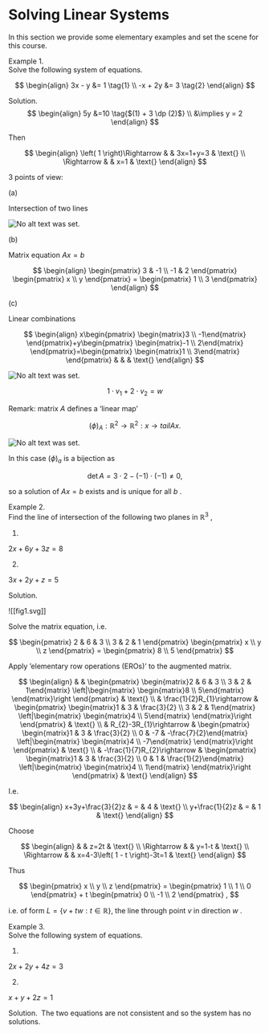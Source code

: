 
# Solving Linear Systems


In this section we provide some elementary examples and set the scene for this course.

Example 1.  
Solve the following system of equations.

$$
\begin{align}
3x - y  &= 1 \tag{1} \\
-x + 2y &= 3 \tag{2}
\end{align}
$$

Solution. 
$$
\begin{align}
5y &=10 \tag{$(1) + 3 \dp (2)$} \\ 
&\implies  y = 2
\end{align}
$$

Then

$$
\begin{align}
\left( 1 \right)\Rightarrow & & 3x=1+y=3 & \text{} \\ \Rightarrow & & x=1 & \text{}
\end{align}
$$

3 points of view:

(a)

Intersection of two lines

![No alt text was set.](diagrams/fig01a.svg)

(b)

Matrix equation $Ax=b$

$$
\begin{align}
\begin{pmatrix} 3 & -1 \\ -1 & 2 \end{pmatrix} \begin{pmatrix} x \\ y \end{pmatrix} = \begin{pmatrix} 1 \\ 3 \end{pmatrix}
\end{align}
$$

(c)

Linear combinations

$$
\begin{align}
x\begin{pmatrix} \begin{matrix}3 \\ -1\end{matrix} \end{pmatrix}+y\begin{pmatrix} \begin{matrix}-1 \\ 2\end{matrix} \end{pmatrix}=\begin{pmatrix} \begin{matrix}1 \\ 3\end{matrix} \end{pmatrix} & & & \text{}
\end{align}
$$

![No alt text was set.](diagrams/fig01b.svg)

$$
1 \cdot v_{1} + 2 \cdot v_{2} = w
$$

Remark: matrix $A$ defines a ‘linear map’

$$
\left(\phi\right)_{A} : ℝ^{2} \rightarrow ℝ^{2} : x \rightarrow tail A x .
$$

![No alt text was set.](diagrams/fig01c.svg)

In this case $\left(\phi\right)_{a}$ is a bijection as

$$
 \det  A = 3 \cdot 2 - \left( - 1 \right) \cdot \left( - 1 \right) \neq 0 ,
$$

so a solution of $Ax=b$ exists and is unique for all $b$ .

Example 2.  
Find the line of intersection of the following two planes in $ℝ^{3}$ ,

1.

$2x+6y+3z=8$

2.

$3x+2y+z=5$

Solution. 

![[fig1.svg]]

Solve the matrix equation, i.e.

$$
\begin{pmatrix} 2 & 6 & 3 \\ 3 & 2 & 1 \end{pmatrix} \begin{pmatrix} x \\ y \\ z \end{pmatrix} = \begin{pmatrix} 8 \\ 5 \end{pmatrix}
$$

Apply ’elementary row operations (EROs)’ to the augmented matrix.

$$
\begin{align}
 & & \begin{pmatrix} \begin{matrix}2 & 6 & 3 \\ 3 & 2 & 1\end{matrix} \left|\begin{matrix} \begin{matrix}8 \\ 5\end{matrix} \end{matrix}\right \end{pmatrix} & \text{} \\ & \frac{1}{2}R_{1}\rightarrow & \begin{pmatrix} \begin{matrix}1 & 3 & \frac{3}{2} \\ 3 & 2 & 1\end{matrix} \left|\begin{matrix} \begin{matrix}4 \\ 5\end{matrix} \end{matrix}\right \end{pmatrix} & \text{} \\ & R_{2}-3R_{1}\rightarrow & \begin{pmatrix} \begin{matrix}1 & 3 & \frac{3}{2} \\ 0 & -7 & -\frac{7}{2}\end{matrix} \left|\begin{matrix} \begin{matrix}4 \\ -7\end{matrix} \end{matrix}\right \end{pmatrix} & \text{} \\ & -\frac{1}{7}R_{2}\rightarrow & \begin{pmatrix} \begin{matrix}1 & 3 & \frac{3}{2} \\ 0 & 1 & \frac{1}{2}\end{matrix} \left|\begin{matrix} \begin{matrix}4 \\ 1\end{matrix} \end{matrix}\right \end{pmatrix} & \text{}
\end{align}
$$

I.e. 

$$
\begin{align}
x+3y+\frac{3}{2}z & = & 4 & \text{} \\ y+\frac{1}{2}z & = & 1 & \text{}
\end{align}
$$

Choose

$$
\begin{align}
 & & z=2t & \text{} \\ \Rightarrow & & y=1-t & \text{} \\ \Rightarrow & & x=4-3\left( 1 - t \right)-3t=1 & \text{}
\end{align}
$$

Thus

$$
\begin{pmatrix} x \\ y \\ z \end{pmatrix} = \begin{pmatrix} 1 \\ 1 \\ 0 \end{pmatrix} + t \begin{pmatrix} 0 \\ -1 \\ 2 \end{pmatrix} ,
$$

i.e. of form $L=\left\{ v + t w : t \in ℝ \right\}$, the line through point $v$ in direction $w$ .

Example 3.  
Solve the following system of equations.

1.

$2x+2y+4z=3$

2.

$x+y+2z=1$

Solution.  The two equations are not consistent and so the system has no solutions.  
